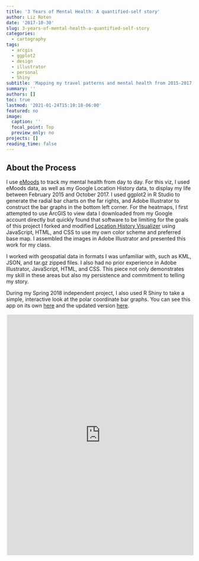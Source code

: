 ```yaml
---
title: '3 Years of Mental Health: A quantified-self story'
author: Liz Roten
date: '2017-10-30'
slug: 3-years-of-mental-health-a-quantified-self-story
categories:
  - cartography
tags:
  - arcgis
  - ggplot2
  - design
  - illustrator
  - personal
  - Shiny
subtitle: 'Mapping my travel patterns and mental health from 2015-2017'
summary: ''
authors: []
toc: true
lastmod: '2021-01-24T15:10:18-06:00'
featured: no
image:
  caption: ''
  focal_point: Top
  preview_only: no
projects: []
reading_time: false
---
```



## About the Process   

I use [eMoods](https://emoodtracker.com/) to track my mental health from day to day. For this viz, I used eMoods data, as well as my Google Location History data, to display my life between February 2015 and October 2017. I used ggplot2 in R Studio to generate the radial bar charts on the far rights, and Adobe Illustrator to construct the bar graphs in the bottom left corner. For the heatmaps, I first attempted to use ArcGIS to view data I downloaded from my Google account directly but quickly found that software to be limiting for the goals of this project  I forked and modified [Location History Visualizer](https://locationhistoryvisualizer.com/heatmap/) using JavaScript, HTML, and CSS to use my own color scheme and preferred base map.  I assembled the images in Adobe Illustrator and presented this work for my class.

I worked with geospatial data in formats I was unfamiliar with, such as KML, JSON, and tar.gz zipped files. I also had no prior experience in Adobe Illustrator, JavaScript, HTML, and CSS. This piece not only demonstrates my skill in these areas but also my persistence and commitment to telling my story.

During my Spring 2018 independent project, I also used R Shiny to take a simple, interactive look at the polar coordinate bar graphs. You can see this app on its own [here](https://eroten.shinyapps.io/independentFP) and the updated version [here](https://eroten.shinyapps.io/01_shiny/).  

<p><iframe src="https://eroten.shinyapps.io/independentFP/" width="100%" height="650" style="border-color: transparent;"></iframe><br /></p>
